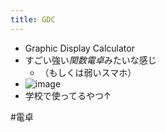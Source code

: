 ```yaml
---
title: GDC
---
```


* Graphic Display Calculator
* すごい強い*関数電卓*みたいな感じ
  * （もしくは弱いスマホ）
* ![image](https://gyazo.com/3d4fd802d640b9fe86caf0e85e2c789d/thumb/1000)
* 学校で使ってるやつ↑

\#電卓
